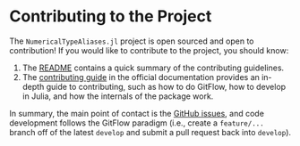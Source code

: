 # Contributing to the Project

The `NumericalTypeAliases.jl` project is open sourced and open to contribution!
If you would like to contribute to the project, you should know:

1. The [README](README.md) contains a quick summary of the contributing guidelines.
2. The [contributing guide](https://ap6yc.github.io/NumericalTypeAliases.jl/dev/man/contributing/) in the official documentation provides an in-depth guide to contributing, such as how to do GitFlow, how to develop in Julia, and how the internals of the package work.

In summary, the main point of contact is the [GitHub issues](https://github.com/AP6YC/NumericalTypeAliases.jl/issues), and code development follows the GitFlow paradigm (i.e., create a `feature/...` branch off of the latest `develop` and submit a pull request back into `develop`).
